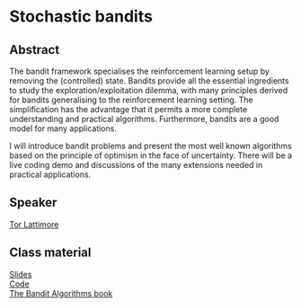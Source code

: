 # Stochastic bandits

## Abstract

The bandit framework specialises the reinforcement learning setup by removing the (controlled) state. Bandits provide all the essential ingredients to study the exploration/exploitation dilemma, with many principles derived for bandits generalising to the reinforcement learning setting. The simplification has the advantage that it permits a more complete understanding and practical algorithms. Furthermore, bandits are a good model for many applications.

I will introduce bandit problems and present the most well known algorithms based on the principle of optimism in the face of uncertainty. There will be a live coding demo and discussions of the many extensions needed in practical applications.

## Speaker

[Tor Lattimore](tor-lattimore.md)

## Class material

[Slides](class-material/stochastic-bandits-mcts/Lattimore-slides.pdf)   
[Code](class-material/stochastic-bandits-mcts/bandits.zip)   
[The Bandit Algorithms book](https://tor-lattimore.com/downloads/book/book.pdf)

